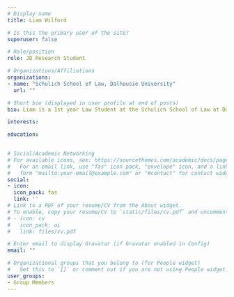 ```yaml
---
# Display name
title: Liam Wilford

# Is this the primary user of the site?
superuser: false

# Role/position
role: JD Research Student 

# Organizations/Affiliations
organizations:
- name: "Schulich School of Law, Dalhousie University"
  url: ""

# Short bio (displayed in user profile at end of posts)
bio: Liam is a 1st year Law Student at the Schulich School of Law at Dalhousie University. He comes to Nova Scotia from Yellowknife, having grown up in the Northwest Territories and Nunavut. Liam saw firsthand the effects of food insecurity when he lived in Cambridge Bay, Nunavut. He is interested in Food Law and access to justice, especially when it comes to Indigenous peoples in Canada.

interests:

education:
 

# Social/Academic Networking
# For available icons, see: https://sourcethemes.com/academic/docs/page-builder/#icons
#   For an email link, use "fas" icon pack, "envelope" icon, and a link in the
#   form "mailto:your-email@example.com" or "#contact" for contact widget.
social:
- icon: 
  icon_pack: fas
  link: ''
# Link to a PDF of your resume/CV from the About widget.
# To enable, copy your resume/CV to `static/files/cv.pdf` and uncomment the lines below.
# - icon: cv
#   icon_pack: ai
#   link: files/cv.pdf

# Enter email to display Gravatar (if Gravatar enabled in Config)
email: ""

# Organizational groups that you belong to (for People widget)
#   Set this to `[]` or comment out if you are not using People widget.
user_groups:
- Group Members
---
```


